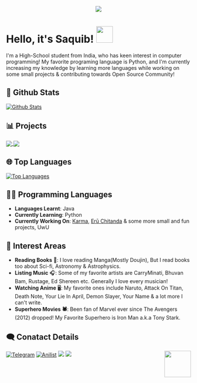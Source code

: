 <div align="center">
    <img src="https://telegra.ph/file/2b2836f47376c7a3a49f6.jpg">
</div>

# Hello, it's Saquib! <img src="https://raw.githubusercontent.com/MartinHeinz/MartinHeinz/master/wave.gif" width="45px">

I'm a High-School student from India, who has keen interest in computer programming! My favorite programing language is Python, and I'm currently increasing my knowledge by learning more languages while working on some small projects & contributing towards Open Source Community!
##  🐙 **Github Stats**

[![Github Stats](https://github-readme-stats.vercel.app/api?username=IAmKartoon&bg_color=30,e96443,904e95&title_color=fff&text_color=fff)](https://github.com/IAmKarToon)

 ## 📊 Projects
<a href="https://github.com/IAmKartoon/KarmaRobot">
  <img align="center" src="https://github-readme-stats.vercel.app/api/pin/?username=IAmKartoon&repo=KarmaRobot&theme=vision-friendly-dark" />
</a>
<a href="https://github.com/IAmKartoon/ChitandaRobot">
  <img align="center" src="https://github-readme-stats.vercel.app/api/pin/?username=IAmKartoon&repo=ChitandaRobot&theme=vision-friendly-dark" />
</a>

## 🌐 **Top Languages**

[![Top Languages](https://github-readme-stats.vercel.app/api/top-langs/?username=IAmKarToon&show_icons=true&theme=radical&layout=compact)](https://github.com/IAmKarToon)

## 👨‍💻 Programming Languages

- **Languages Learnt**: Java
- **Currently Learning**: Python
- **Currently Working On**: [Karma](http://t.me/TheKarmaBot), [Erū Chitanda](http://t.me/ChitandaRobot) & some more small and fun projects, UwU


## 🌟 Interest Areas
- **Reading Books** 📖: I love reading Manga(Mostly Doujin), But I read books too about Sci-fi, Astronomy & Astrophysics.
- **Listing Music** 🎧: Some of my favorite artists are CarryMinati, Bhuvan Bam, Rustage, Ed Shereen etc. Generally I love every musician!
- **Watching Anime** 🖥️: My favorite ones include Naruto, Attack On Titan, Death Note, Your Lie In April, Demon Slayer, Your Name & a lot more I can't write.
- **Superhero Movies 🕷️**: Been fan of Marvel ever since The Avengers (2012) dropped! My Favorite Superhero is Iron Man a.k.a Tony Stark.

   
## 🗨️ Conatact Details

[![Telegram](https://img.shields.io/badge/telegram-1b77FF.svg?style=for-the-badge&logo=telegram)](https://t.me/MeKarToon)
[![Anilist](https://img.shields.io/badge/Anilist-blue.svg?style=for-the-badge&logo=anilist)](https://anilist.co/user/MeKarToon/)
<a href="mailto:mekartoon.me@gmail.com"><img src="https://img.shields.io/badge/Gmail-blue.svg?style=for-the-badge&logo=gmail"></a>
<a href="https://twitter.com/AmKarToon"><img src="https://img.shields.io/badge/Twitter-blue.svg?style=for-the-badge&logo=twitter"></a> <img src="https://64.media.tumblr.com/34784257378ce2c51675599159735772/tumblr_nd3b8i2gL01sedjuto1_400.gifv" align="right" width="72"/>
